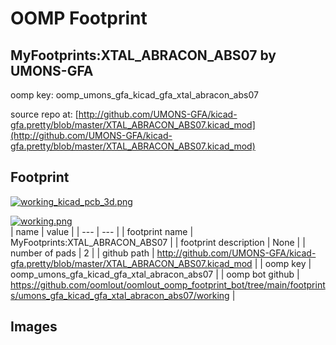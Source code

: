 # OOMP Footprint  
## MyFootprints:XTAL_ABRACON_ABS07  by UMONS-GFA  
  
oomp key: oomp_umons_gfa_kicad_gfa_xtal_abracon_abs07  
  
source repo at: [http://github.com/UMONS-GFA/kicad-gfa.pretty/blob/master/XTAL_ABRACON_ABS07.kicad_mod](http://github.com/UMONS-GFA/kicad-gfa.pretty/blob/master/XTAL_ABRACON_ABS07.kicad_mod)  
## Footprint  
  
[![working_kicad_pcb_3d.png](working_kicad_pcb_3d_600.png)](working_kicad_pcb_3d.png)  
  
[![working.png](working_600.png)](working.png)  
| name | value | 
| --- | --- | 
| footprint name | MyFootprints:XTAL_ABRACON_ABS07 | 
| footprint description | None | 
| number of pads | 2 | 
| github path | http://github.com/UMONS-GFA/kicad-gfa.pretty/blob/master/XTAL_ABRACON_ABS07.kicad_mod | 
| oomp key | oomp_umons_gfa_kicad_gfa_xtal_abracon_abs07 | 
| oomp bot github | https://github.com/oomlout/oomlout_oomp_footprint_bot/tree/main/footprints/umons_gfa_kicad_gfa_xtal_abracon_abs07/working | 
## Images  
